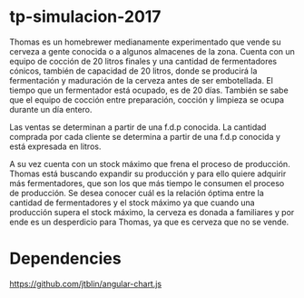# tp-simulacion-2017

Thomas es un homebrewer medianamente experimentado que vende su cerveza a gente conocida o a algunos almacenes de la zona. Cuenta con un equipo de cocción de 20 litros finales y una cantidad de fermentadores cónicos, también de capacidad de 20 litros, donde se producirá la fermentación y maduración de la cerveza antes de ser embotellada. El tiempo que un fermentador está ocupado, es de 20 días. También se sabe que el equipo de cocción entre preparación, cocción y limpieza se ocupa durante un día entero.

Las ventas se determinan a partir de una f.d.p conocida.
La cantidad comprada por cada cliente se determina a partir de una f.d.p conocida y está expresada en litros.

A su vez cuenta con un stock máximo que frena el proceso de producción.
Thomas está buscando expandir su producción y para ello quiere adquirir más fermentadores, que son los que más tiempo le consumen el proceso de producción.
Se desea conocer cuál es la relación óptima entre la cantidad de fermentadores y el stock máximo ya que cuando una producción supera el stock máximo, la cerveza es donada a familiares y por ende es un desperdicio para Thomas, ya que es cerveza que no se vende.

# Dependencies

https://github.com/jtblin/angular-chart.js
